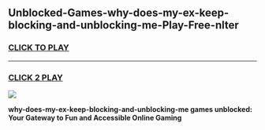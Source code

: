 
## Unblocked-Games-why-does-my-ex-keep-blocking-and-unblocking-me-Play-Free-nlter
<h3>
<a href="https://premium76.site?title=why-does-my-ex-keep-blocking-and-unblocking-me&ref=23A">CLICK TO PLAY</a></h3>
<hr>

<h3>
<a href="https://premium76.site?title=why-does-my-ex-keep-blocking-and-unblocking-me&ref=23A">CLICK 2 PLAY</a>
  
</h3>

<a href="https://premium76.site?title=why-does-my-ex-keep-blocking-and-unblocking-me&ref=23A"><img src="https://clearcache.store/games.png"></a>


**why-does-my-ex-keep-blocking-and-unblocking-me games unblocked: Your Gateway to Fun and Accessible Online Gaming**
